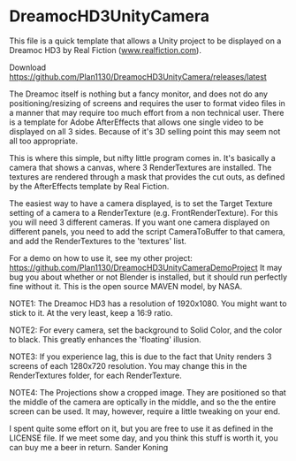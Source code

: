 # DreamocHD3UnityCamera

This file is a quick template that allows a Unity project to be displayed 
on a Dreamoc HD3 by Real Fiction (www.realfiction.com).

Download https://github.com/Plan1130/DreamocHD3UnityCamera/releases/latest

The Dreamoc itself is nothing but a fancy monitor, and does not do any 
positioning/resizing of screens and requires the user to format video
files in a manner that may require too much effort from a non technical
user. There is a template for Adobe AfterEffects that allows one single
video to be displayed on all 3 sides. Because of it's 3D selling point this
may seem not all too appropriate.

This is where this simple, but nifty little program comes in. It's
basically a camera that shows a canvas, where 3 RenderTextures are 
installed. The textures are rendered through a mask that provides the
cut outs, as defined by the AfterEffects template by Real Fiction.

The easiest way to have a camera displayed, is to set the Target Texture
setting of a camera to a RenderTexture (e.g. FrontRenderTexture). For
this you will need 3 different cameras. If you want one camera displayed
on different panels, you need to add the script CameraToBuffer to that
camera, and add the RenderTextures to the 'textures' list.

For a demo on how to use it, see my other project:
https://github.com/Plan1130/DreamocHD3UnityCameraDemoProject
It may bug you about whether or not Blender is installed, but it should 
run perfectly fine without it. This is the open source MAVEN model, by NASA.

NOTE1: The Dreamoc HD3 has a resolution of 1920x1080. You might want to
stick to it. At the very least, keep a 16:9 ratio.

NOTE2: For every camera, set the background to Solid Color, and the color
to black. This greatly enhances the 'floating' illusion.

NOTE3: If you experience lag, this is due to the fact that Unity renders 3
screens of each 1280x720 resolution. You may change this in the 
RenderTextures folder, for each RenderTexture.

NOTE4: The Projections show a cropped image. They are positioned so that
the middle of the camera are optically in the middle, and so the the entire
screen can be used. It may, however, require a little tweaking on your end.


I spent quite some effort on it, but you are free to use it as defined 
in the LICENSE file. If we meet some day, and you think this stuff is 
worth it, you can buy me a beer in return.                    Sander Koning
